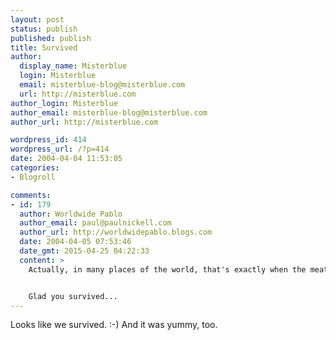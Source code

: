 ```yaml
---
layout: post
status: publish
published: publish
title: Survived
author:
  display_name: Misterblue
  login: Misterblue
  email: misterblue-blog@misterblue.com
  url: http://misterblue.com
author_login: Misterblue
author_email: misterblue-blog@misterblue.com
author_url: http://misterblue.com

wordpress_id: 414
wordpress_url: /?p=414
date: 2004-04-04 11:53:05
categories:
- Blogroll

comments:
- id: 179
  author: Worldwide Pablo
  author_email: paul@paulnickell.com
  author_url: http://worldwidepablo.blogs.com
  date: 2004-04-05 07:53:46
  date_gmt: 2015-04-25 04:22:33
  content: >
    Actually, in many places of the world, that's exactly when the meat is JUST RIGHT.


    Glad you survived...
---
```

<p>
Looks like we survived.  :-) 
And it was yummy, too.
</p>
